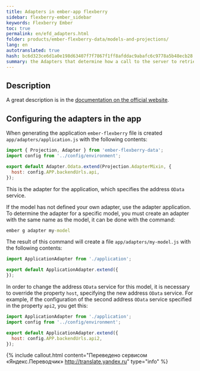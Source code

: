 ```yaml
---
title: Adapters in ember-app flexberry
sidebar: flexberry-ember_sidebar
keywords: Flexberry Ember
toc: true
permalink: en/efd_adapters.html
folder: products/ember-flexberry-data/models-and-projections/
lang: en
autotranslated: true
hash: bc6d323ce6d1a0e198d63407f7f7867f1ff8afddac9abafc6c9778a5b48ecb28
summary: the Adapters that determine how a call to the server to retrieve data in ember-flexberry application.
---
```


## Description

A great description is in the [documentation on the official website](https://guides.emberjs.com/v2.4.0/models/customizing-adapters/).

## Configuring the adapters in the app

When generating the application `ember-flexberry` file is created `app/adapters/application.js` with the following contents:
```javascript
import { Projection, Adapter } from 'ember-flexberry-data';
import config from '../config/environment';

export default Adapter.Odata.extend(Projection.AdapterMixin, {
  host: config.APP.backendUrls.api,
});
```

This is the adapter for the application, which specifies the address `OData` service.

If the model has not defined your own adapter, use the adapter application.
To determine the adapter for a specific model, you must create an adapter with the same name as the model, it can be done with the command:

```cmd
ember g adapter my-model
```

The result of this command will create a file `app/adapters/my-model.js` with the following contents:

```javascript
import ApplicationAdapter from './application';

export default ApplicationAdapter.extend({
});
```

In order to change the address `OData` service for this model, it is necessary to override the property `host`, specifying the new address `OData` service. For example, if the configuration of the second address `OData` service specified in the property `api2`, you get this:

```javascript
import ApplicationAdapter from './application';
import config from '../config/environment';

export default ApplicationAdapter.extend({
  host: config.APP.backendUrls.api2,
});
```



{% include callout.html content="Переведено сервисом «Яндекс.Переводчик» <http://translate.yandex.ru>" type="info" %}